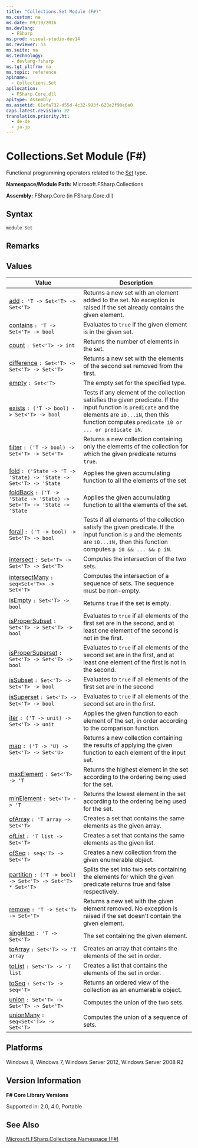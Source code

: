 ```yaml
---
title: "Collections.Set Module (F#)"
ms.custom: na
ms.date: 09/19/2016
ms.devlang: 
  - FSharp
ms.prod: visual-studio-dev14
ms.reviewer: na
ms.suite: na
ms.technology: 
  - devlang-fsharp
ms.tgt_pltfrm: na
ms.topic: reference
apiname: 
  - Collections.Set
apilocation: 
  - FSharp.Core.dll
apitype: Assembly
ms.assetid: 61efa732-d55d-4c32-993f-628e2f98e6a0
caps.latest.revision: 22
translation.priority.ht: 
  - de-de
  - ja-jp
---
```

# Collections.Set Module (F#)
Functional programming operators related to the [Set](../Topic/Collections.Set%3C'T%3E%20Class%20\(F%23\).md) type.  
  
 **Namespace/Module Path:** Microsoft.FSharp.Collections  
  
 **Assembly:** FSharp.Core (in FSharp.Core.dll)  
  
## Syntax  
  
```  
module Set  
```  
  
## Remarks  
  
## Values  
  
|Value|Description|  
|-----------|-----------------|  
|[add](../vs140/Set.add--T--Function--F#-.md)  `: 'T -> Set<'T> -> Set<'T>`|Returns a new set with an element added to the set. No exception is raised if the set already contains the given element.|  
|[contains](../vs140/Set.contains--T--Function--F#-.md)  `: 'T -> Set<'T> -> bool`|Evaluates to `true` if the given element is in the given set.|  
|[count](../vs140/Set.count--T--Function--F#-.md)  `: Set<'T> -> int`|Returns the number of elements in the set.|  
|[difference](../vs140/Set.difference--T--Function--F#-.md)  `: Set<'T> -> Set<'T> -> Set<'T>`|Returns a new set with the elements of the second set removed from the first.|  
|[empty](../vs140/Set.empty--T--Type-Function--F#-.md)  `: Set<'T>`|The empty set for the specified type.|  
|[exists](../vs140/Set.exists--T--Function--F#-.md)  `: ('T -> bool) -> Set<'T> -> bool`|Tests if any element of the collection satisfies the given predicate. If the input function is `predicate` and the elements are `i0...iN`, then this function computes `predicate i0 or ... or predicate iN`.|  
|[filter](../vs140/Set.filter--T--Function--F#-.md)  `: ('T -> bool) -> Set<'T> -> Set<'T>`|Returns a new collection containing only the elements of the collection for which the given predicate returns `true`.|  
|[fold](../vs140/Set.fold--T--State--Function--F#-.md)  `: ('State -> 'T -> 'State) -> 'State -> Set<'T> -> 'State`|Applies the given accumulating function to all the elements of the set|  
|[foldBack](../vs140/Set.foldBack--T--State--Function--F#-.md)  `: ('T -> 'State -> 'State) -> Set<'T> -> 'State -> 'State`|Applies the given accumulating function to all the elements of the set.|  
|[forall](../vs140/Set.forall--T--Function--F#-.md)  `: ('T -> bool) -> Set<'T> -> bool`|Tests if all elements of the collection satisfy the given predicate. If the input function is `p` and the elements are `i0...iN,` then this function computes `p i0 && ... && p iN`.|  
|[intersect](../vs140/Set.intersect--T--Function--F#-.md)  `: Set<'T> -> Set<'T> -> Set<'T>`|Computes the intersection of the two sets.|  
|[intersectMany](../vs140/Set.intersectMany--T--Function--F#-.md)  `: seq<Set<'T>> -> Set<'T>`|Computes the intersection of a sequence of sets. The sequence must be non-empty.|  
|[isEmpty](../vs140/Set.isEmpty--T--Function--F#-.md)  `: Set<'T> -> bool`|Returns `true` if the set is empty.|  
|[isProperSubset](../vs140/Set.isProperSubset--T--Function--F#-.md)  `: Set<'T> -> Set<'T> -> bool`|Evaluates to `true` if all elements of the first set are in the second, and at least one element of the second is not in the first.|  
|[isProperSuperset](../vs140/Set.isProperSuperset--T--Function--F#-.md)  `: Set<'T> -> Set<'T> -> bool`|Evaluates to `true` if all elements of the second set are in the first, and at least one element of the first is not in the second.|  
|[isSubset](../vs140/Set.isSubset--T--Function--F#-.md)  `: Set<'T> -> Set<'T> -> bool`|Evaluates to `true` if all elements of the first set are in the second|  
|[isSuperset](../vs140/Set.isSuperset--T--Function--F#-.md)  `: Set<'T> -> Set<'T> -> bool`|Evaluates to `true` if all elements of the second set are in the first.|  
|[iter](../vs140/Set.iter--T--Function--F#-.md)  `: ('T -> unit) -> Set<'T> -> unit`|Applies the given function to each element of the set, in order according to the comparison function.|  
|[map](../vs140/Set.map--T--U--Function--F#-.md)  `: ('T -> 'U) -> Set<'T> -> Set<'U>`|Returns a new collection containing the results of applying the given function to each element of the input set.|  
|[maxElement](../vs140/Set.maxElement--T--Function--F#-.md)  `: Set<'T> -> 'T`|Returns the highest element in the set according to the ordering being used for the set.|  
|[minElement](../vs140/Set.minElement--T--Function--F#-.md)  `: Set<'T> -> 'T`|Returns the lowest element in the set according to the ordering being used for the set.|  
|[ofArray](../vs140/Set.ofArray--T--Function--F#-.md)  `: 'T array -> Set<'T>`|Creates a set that contains the same elements as the given array.|  
|[ofList](../vs140/Set.ofList--T--Function--F#-.md)  `: 'T list -> Set<'T>`|Creates a set that contains the same elements as the given list.|  
|[ofSeq](../vs140/Set.ofSeq--T--Function--F#-.md)  `: seq<'T> -> Set<'T>`|Creates a new collection from the given enumerable object.|  
|[partition](../vs140/Set.partition--T--Function--F#-.md)  `: ('T -> bool) -> Set<'T> -> Set<'T> * Set<'T>`|Splits the set into two sets containing the elements for which the given predicate returns true and false respectively.|  
|[remove](../vs140/Set.remove--T--Function--F#-.md)  `: 'T -> Set<'T> -> Set<'T>`|Returns a new set with the given element removed. No exception is raised if the set doesn't contain the given element.|  
|[singleton](../vs140/Set.singleton--T--Function--F#-.md)  `: 'T -> Set<'T>`|The set containing the given element.|  
|[toArray](../vs140/Set.toArray--T--Function--F#-.md)  `: Set<'T> -> 'T array`|Creates an array that contains the elements of the set in order.|  
|[toList](../vs140/Set.toList--T--Function--F#-.md) `: Set<'T> -> 'T list`|Creates a list that contains the elements of the set in order.|  
|[toSeq](../vs140/Set.toSeq--T--Function--F#-.md)  `: Set<'T> -> seq<'T>`|Returns an ordered view of the collection as an enumerable object.|  
|[union](../vs140/Set.union--T--Function--F#-.md)  `: Set<'T> -> Set<'T> -> Set<'T>`|Computes the union of the two sets.|  
|[unionMany](../vs140/Set.unionMany--T--Function--F#-.md)  `: seq<Set<'T>> -> Set<'T>`|Computes the union of a sequence of sets.|  
  
## Platforms  
 Windows 8, Windows 7, Windows Server 2012, Windows Server 2008 R2  
  
## Version Information  
 **F# Core Library Versions**  
  
 Supported in: 2.0, 4.0, Portable  
  
## See Also  
 [Microsoft.FSharp.Collections Namespace (F#)](../Topic/Microsoft.FSharp.Collections%20Namespace%20\(F%23\).md)
